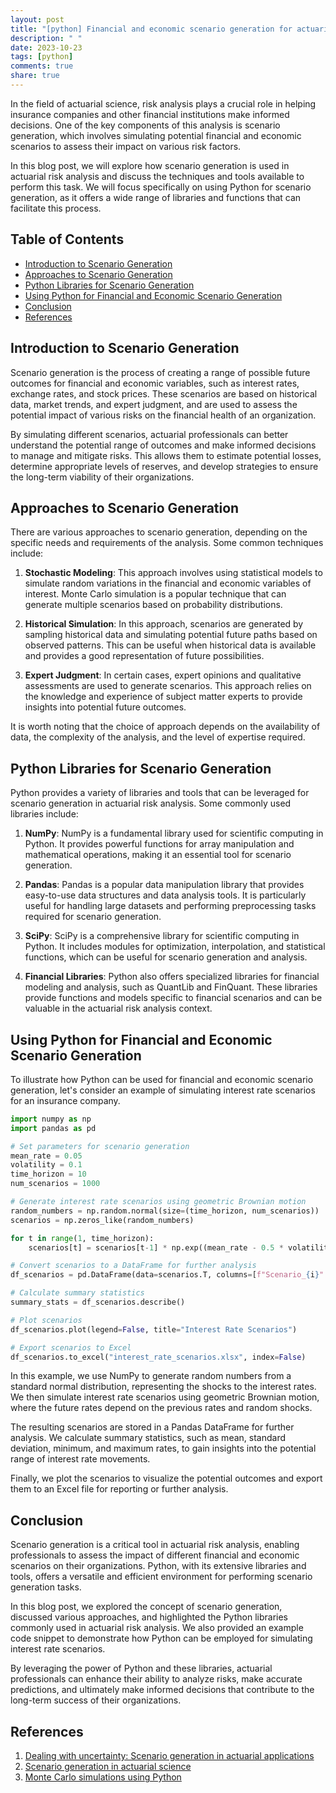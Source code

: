 ```yaml
---
layout: post
title: "[python] Financial and economic scenario generation for actuarial risk analysis"
description: " "
date: 2023-10-23
tags: [python]
comments: true
share: true
---
```


In the field of actuarial science, risk analysis plays a crucial role in helping insurance companies and other financial institutions make informed decisions. One of the key components of this analysis is scenario generation, which involves simulating potential financial and economic scenarios to assess their impact on various risk factors.

In this blog post, we will explore how scenario generation is used in actuarial risk analysis and discuss the techniques and tools available to perform this task. We will focus specifically on using Python for scenario generation, as it offers a wide range of libraries and functions that can facilitate this process.

## Table of Contents
- [Introduction to Scenario Generation](#introduction-to-scenario-generation)
- [Approaches to Scenario Generation](#approaches-to-scenario-generation)
- [Python Libraries for Scenario Generation](#python-libraries-for-scenario-generation)
- [Using Python for Financial and Economic Scenario Generation](#using-python-for-financial-and-economic-scenario-generation)
- [Conclusion](#conclusion)
- [References](#references)

## Introduction to Scenario Generation

Scenario generation is the process of creating a range of possible future outcomes for financial and economic variables, such as interest rates, exchange rates, and stock prices. These scenarios are based on historical data, market trends, and expert judgment, and are used to assess the potential impact of various risks on the financial health of an organization.

By simulating different scenarios, actuarial professionals can better understand the potential range of outcomes and make informed decisions to manage and mitigate risks. This allows them to estimate potential losses, determine appropriate levels of reserves, and develop strategies to ensure the long-term viability of their organizations.

## Approaches to Scenario Generation

There are various approaches to scenario generation, depending on the specific needs and requirements of the analysis. Some common techniques include:

1. **Stochastic Modeling**: This approach involves using statistical models to simulate random variations in the financial and economic variables of interest. Monte Carlo simulation is a popular technique that can generate multiple scenarios based on probability distributions.

2. **Historical Simulation**: In this approach, scenarios are generated by sampling historical data and simulating potential future paths based on observed patterns. This can be useful when historical data is available and provides a good representation of future possibilities.

3. **Expert Judgment**: In certain cases, expert opinions and qualitative assessments are used to generate scenarios. This approach relies on the knowledge and experience of subject matter experts to provide insights into potential future outcomes.

It is worth noting that the choice of approach depends on the availability of data, the complexity of the analysis, and the level of expertise required.

## Python Libraries for Scenario Generation

Python provides a variety of libraries and tools that can be leveraged for scenario generation in actuarial risk analysis. Some commonly used libraries include:

1. **NumPy**: NumPy is a fundamental library used for scientific computing in Python. It provides powerful functions for array manipulation and mathematical operations, making it an essential tool for scenario generation.

2. **Pandas**: Pandas is a popular data manipulation library that provides easy-to-use data structures and data analysis tools. It is particularly useful for handling large datasets and performing preprocessing tasks required for scenario generation.

3. **SciPy**: SciPy is a comprehensive library for scientific computing in Python. It includes modules for optimization, interpolation, and statistical functions, which can be useful for scenario generation and analysis.

4. **Financial Libraries**: Python also offers specialized libraries for financial modeling and analysis, such as QuantLib and FinQuant. These libraries provide functions and models specific to financial scenarios and can be valuable in the actuarial risk analysis context.

## Using Python for Financial and Economic Scenario Generation

To illustrate how Python can be used for financial and economic scenario generation, let's consider an example of simulating interest rate scenarios for an insurance company.

```python
import numpy as np
import pandas as pd

# Set parameters for scenario generation
mean_rate = 0.05
volatility = 0.1
time_horizon = 10
num_scenarios = 1000

# Generate interest rate scenarios using geometric Brownian motion
random_numbers = np.random.normal(size=(time_horizon, num_scenarios))
scenarios = np.zeros_like(random_numbers)

for t in range(1, time_horizon):
    scenarios[t] = scenarios[t-1] * np.exp((mean_rate - 0.5 * volatility**2) + volatility * random_numbers[t])

# Convert scenarios to a DataFrame for further analysis
df_scenarios = pd.DataFrame(data=scenarios.T, columns=[f"Scenario_{i}" for i in range(1, num_scenarios+1)])

# Calculate summary statistics
summary_stats = df_scenarios.describe()

# Plot scenarios
df_scenarios.plot(legend=False, title="Interest Rate Scenarios")

# Export scenarios to Excel
df_scenarios.to_excel("interest_rate_scenarios.xlsx", index=False)
```

In this example, we use NumPy to generate random numbers from a standard normal distribution, representing the shocks to the interest rates. We then simulate interest rate scenarios using geometric Brownian motion, where the future rates depend on the previous rates and random shocks.

The resulting scenarios are stored in a Pandas DataFrame for further analysis. We calculate summary statistics, such as mean, standard deviation, minimum, and maximum rates, to gain insights into the potential range of interest rate movements.

Finally, we plot the scenarios to visualize the potential outcomes and export them to an Excel file for reporting or further analysis.

## Conclusion

Scenario generation is a critical tool in actuarial risk analysis, enabling professionals to assess the impact of different financial and economic scenarios on their organizations. Python, with its extensive libraries and tools, offers a versatile and efficient environment for performing scenario generation tasks.

In this blog post, we explored the concept of scenario generation, discussed various approaches, and highlighted the Python libraries commonly used in actuarial risk analysis. We also provided an example code snippet to demonstrate how Python can be employed for simulating interest rate scenarios.

By leveraging the power of Python and these libraries, actuarial professionals can enhance their ability to analyze risks, make accurate predictions, and ultimately make informed decisions that contribute to the long-term success of their organizations.

## References

1. [Dealing with uncertainty: Scenario generation in actuarial applications](https://www.ncbi.nlm.nih.gov/pmc/articles/PMC3137575/)
2. [Scenario generation in actuarial science](https://mospace.umsystem.edu/xmlui/handle/10355/8948)
3. [Monte Carlo simulations using Python](https://towardsdatascience.com/monte-carlo-simulations-using-python-part-1-711b9b392509)